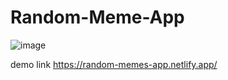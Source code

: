 # Random-Meme-App
![image](https://github.com/zodwo/Random-Meme-App/assets/92419015/f831ac28-7778-462c-8b34-279aea6c9cb6)

demo link https://random-memes-app.netlify.app/
